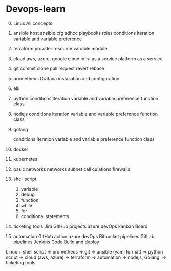# Devops-learn

0. Linux 
    All concepts

1. ansible
    host
    ansible.cfg
    adhoc
    playbooks
    roles
    conditions
    iteration
    variable and variable preference

2. terraform
    provider
    resource
    variable
    module

3. cloud aws, azure, google cloud
    infra as a service
    platform as a service

4. git
    commit
    clone
    pull request
    revert
    rebase

5. prometheus Grafana
    installation and configuration

6. elk 
7. python
    conditions
    iteration
    variable and variable preference
    function
    class
8. nodejs
    conditions
    iteration
    variable and variable preference
    function
    class
9. golang

    conditions
    iteration
    variable and variable preference
    function
    class

10. docker
11. kubernetes
12. basic networks
    networks 
    subnet call culations
    firewalls

13. shell script
    1. variable
    2. debug
    3. function
    4. while
    5. for
    6. conditional statements

14. ticketing tools Jira GitHub projects azure devOps kanban Board


15. automation
    GitHub action
    azure devOps
    Bitbucket pipelines
    GitLab pipelines
    Jenkins
    Code Build and deploy


Linux + shell script => prometheus => git => ansible (yaml format) => python script => cloud (aws, azure) => terraform => automation => nodejs, Golang, => ticketing tools

